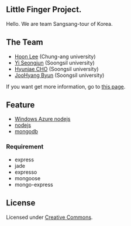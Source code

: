 ## Little Finger Project.

Hello. We are team Sangsang-tour of Korea.


## The Team

- [Hoon Lee](loslch@gmail.com) (Chung-ang university)
- [Yi Seongjun](kopaza@naver.com) (Soongsil university)
- [Hyunjae CHO](tingcho330@nate.com) (Soongsil university)
- [JooHyang Byun](dopona@naver.com) (Soongsil university)

If you want get more information, go to [this page](http://www.imaginecup.com/MyStuff/MyTeam.aspx?TeamId=53887).

## Feature

* [Windows Azure nodejs](http://www.microsoft.com/windowsazure/)
* [nodejs](http://www.nodejs.org)
* [mongodb](http://www.mongodb.org)

### Requirement

* express
* jade
* expresso
* mongoose
* mongo-express


## License

Licensed under [Creative Commons](http://creativecommons.org/licenses/by-nc-sa/3.0/).